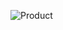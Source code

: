 ![Product](https://user-images.githubusercontent.com/77800376/122429594-156a7900-cfbd-11eb-8e40-6ce107fb95c0.PNG)
